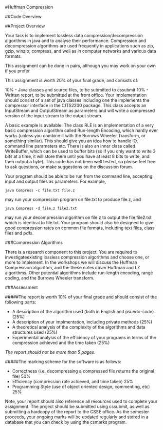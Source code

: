 #Huffman Compression

##Code Overview



##Project Overview

Your task is to implement lossless data compression/decompression algorithms in java and to analyse their performance. Compression and decompression algorithms are used frequently in applications such as zip, gzip, winzip, compress, and well as in computer networks and various data formats.

This assignment can be done in pairs, although you may work on your own if you prefer.

This assignment is worth 20% of your final grade, and consists of:

10% - Java classes and source files, to be submitted to cssubmit
10% - Written report, to be submitted at the front office.
Your implementation should consist of a set of java classes including one the implements the compressor interface in the CITS2200 package. This class accepts an InputStream and OutputStream as parameters and will write a compressed version of the input stream to the output stream.

A basic example is available. The class RLE is an implementation of a very basic compression algorithm called Run-length Encoding, which hardly ever works (unless you combine it with the Burrows Wheeler Transform, or something similar). This should give you an idea how to handle IO, command line parameters etc. There is also an inner class called WriteBuffer, which can be used to buffer bits (so if you only want to write 3 bits at a time, it will store them until you have at least 8 bits to write, and then output a byte). This code has not been well tested, so please feel free to ask questions, or make suggestions on the discussion forum.

Your program should be able to be run from the command line, accepting input and output files as parameters. For example,

    java Compress -c file.txt file.z

may run your compression program on file.txt to produce file.z, and

    java Compress -d file.z file2.txt

may run your decompression algorithm on file.z to output the file file2.txt which is identical to file.txt. Your program should also be designed to give good compression rates on common file formats, including text files, class files and pdfs.

###Compression Algorithms

There is a research component to this project. You are required to investigateexisting lossless compression algorithms and choose one, or more to implement. In the workshops we will discuss the Huffman Compression algorithm, and the these notes cover Huffman and LZ algorithms.
Other potential algorithms include run-length encoding, range coding, and the Burrows Wheeler transform.

###Assessment

#####The report is worth 10% of your final grade and should consist of the following parts:

* A description of the algorithm used (both in English and psuedo-code) (25%)
* A description of your implmentation, including private methods (25%)
* A theoretical analysis of the complexity of the algorithms and data structures used (25%)
* Experimental analysis of the efficiency of your programs in terms of the compression achieved and the time taken (25%)

*The report should not be more than 5 pages.*

#####The marking scheme for the software is as follows:

* Correctness (i.e. decompressing a compressed file returns the original file) 50%
* Efficiency (compression rate achieved, and time taken) 25%
* Programming Style (use of object oriented design, commenting, etc) 25%

Note, your report should also reference all resources used to complete your assignment. The project should be submitted using cssubmit, as well as submitting a hardcopy of the report to the CSSE office. As the semester proceeds, your ongoing marks will be updated regularly and stored in a database that you can check by using the csmarks program.
